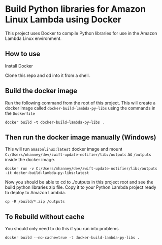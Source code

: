 # Build Python libraries for Amazon Linux Lambda using Docker

This project uses Docker to compile Python libraries for use in the Amazon Lambda Linux environment. 

## How to use

Install Docker

Clone this repo and cd into it from a shell.

## Build the docker image

Run the following command from the root of this project. This will create a docker image called `docker-build-lambda-py-libs` using the commands in the `Dockerfile`

```
docker build -t docker-build-lambda-py-libs .
```


## Then run the docker image manually (Windows)

This will run `amazonlinux:latest` docker image and mount `C:/Users/mhanney/dev/zwift-update-notifier/lib:/outputs` as `/outputs` inside the docker image.

```
docker run -v C:/Users/mhanney/dev/zwift-update-notifier/lib:/outputs -it docker-build-lambda-py-libs:latest
```

Now you should be able to cd to ./outputs in this project root and see the build python libraries zip file. Copy it to your Python Lambda project ready to deploy to Amazon Lambda.

```
cp -R /build/*.zip /outputs
```


## To Rebuild without cache

You should only need to do this if you run into problems
```
docker build --no-cache=true -t docker-build-lambda-py-libs .
```

